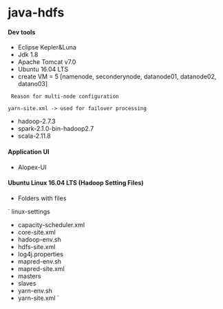 # java-hdfs

#### Dev tools ####

- Eclipse Kepler&Luna
- Jdk 1.8
- Apache Tomcat v7.0
- Ubuntu 16.04 LTS
- create VM = 5 [namenode, seconderynode, datanode01, datanode02, datano03]

` Reason for multi-node configuration`

` yarn-site.xml -> used for failover processing `

- hadoop-2.7.3
- spark-2.1.0-bin-hadoop2.7
- scala-2.11.8

#### Application UI ####

- Alopex-UI

#### Ubuntu Linux 16.04 LTS (Hadoop Setting Files) ####

- Folders with files

`
linux-settings

* capacity-scheduler.xml
* core-site.xml
* hadoop-env.sh
* hdfs-site.xml
* log4j.properties
* mapred-env.sh
* mapred-site.xml
* masters
* slaves
* yarn-env.sh
* yarn-site.xml
`
